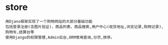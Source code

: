# store
    用Djano框架实现了一个购物网站的大部分基础功能
    包括登录注册(含图片验证)，商品列表，商品搜索,用户中心(收货地址,浏览记录,购物记录),购物车,结算台等
    使用Django的权限管理,Admin后台,ORM常用查询,分页,排序。
